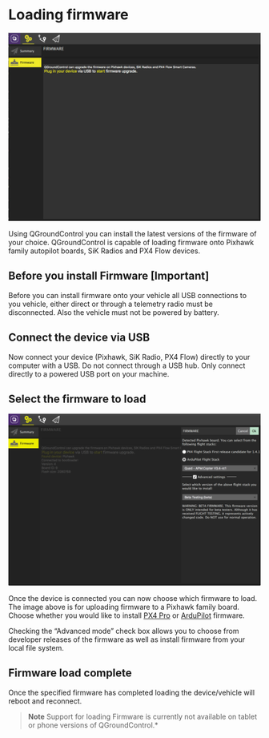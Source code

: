 # Loading firmware

![](../../images/setup/Firmware.jpg)

Using QGroundControl you can install the latest versions of the firmware of your choice. QGroundControl is capable of loading firmware onto Pixhawk family autopilot boards, SiK Radios and PX4 Flow devices.

## Before you install Firmware [Important]

Before you can install firmware onto your vehicle all USB connections to you vehicle, either direct or through a telemetry radio must be disconnected. Also the vehicle must not be powered by battery. 

## Connect the device via USB

Now connect your device (Pixhawk, SiK Radio, PX4 Flow) directly to your computer with a USB. Do not connect through a USB hub. Only connect directly to a powered USB port on your machine.

## Select the firmware to load

![](../../images/setup/FirmwareSelect.jpg)

Once the device is connected you can now choose which firmware to load. The image above is for uploading firmware to a Pixhawk family board. Choose whether you would like to install [PX4 Pro](http://px4.io/) or [ArduPilot](http://ardupilot.com) firmware.

Checking the “Advanced mode” check box allows you to choose from developer releases of the firmware as well as install firmware from your local file system.

## Firmware load complete

Once the specified firmware has completed loading the device/vehicle will reboot and reconnect.

> **Note** Support for loading Firmware is currently not available on tablet or phone versions of QGroundControl.*
